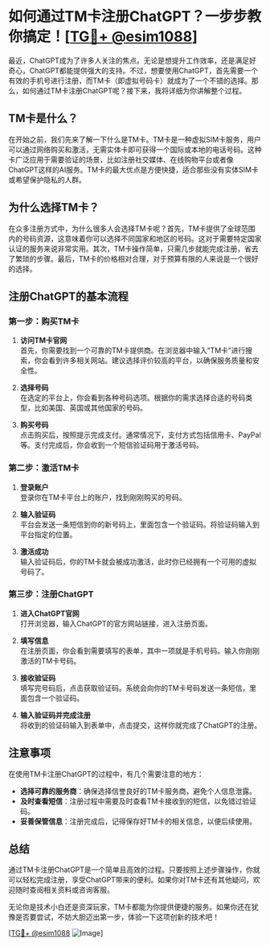 # 如何通过TM卡注册ChatGPT？一步步教你搞定！[[TG💪+ @esim1088](https://t.me/s/esim1088)]

最近，ChatGPT成为了许多人关注的焦点。无论是想提升工作效率，还是满足好奇心，ChatGPT都能提供强大的支持。不过，想要使用ChatGPT，首先需要一个有效的手机号进行注册，而TM卡（即虚拟号码卡）就成为了一个不错的选择。那么，如何通过TM卡注册ChatGPT呢？接下来，我将详细为你讲解整个过程。

## TM卡是什么？

在开始之前，我们先来了解一下什么是TM卡。TM卡是一种虚拟SIM卡服务，用户可以通过网络购买和激活，无需实体卡即可获得一个国际或本地的电话号码。这种卡广泛应用于需要验证的场景，比如注册社交媒体、在线购物平台或者像ChatGPT这样的AI服务。TM卡的最大优点是方便快捷，适合那些没有实体SIM卡或希望保护隐私的人群。

## 为什么选择TM卡？

在众多注册方式中，为什么很多人会选择TM卡呢？首先，TM卡提供了全球范围内的号码资源，这意味着你可以选择不同国家和地区的号码。这对于需要特定国家认证的服务来说非常实用。其次，TM卡操作简单，只需几步就能完成注册，省去了繁琐的步骤。最后，TM卡的价格相对合理，对于预算有限的人来说是一个很好的选择。

## 注册ChatGPT的基本流程

### 第一步：购买TM卡

1. **访问TM卡官网**  
   首先，你需要找到一个可靠的TM卡提供商。在浏览器中输入“TM卡”进行搜索，你会看到许多相关网站。建议选择评价较高的平台，以确保服务质量和安全性。

2. **选择号码**  
   在选定的平台上，你会看到各种号码选项。根据你的需求选择合适的号码类型，比如美国、英国或其他国家的号码。

3. **购买号码**  
   点击购买后，按照提示完成支付。通常情况下，支付方式包括信用卡、PayPal等。支付完成后，你会收到一个短信验证码用于激活号码。

### 第二步：激活TM卡

1. **登录账户**  
   登录你在TM卡平台上的账户，找到刚刚购买的号码。

2. **输入验证码**  
   平台会发送一条短信到你的新号码上，里面包含一个验证码。将验证码输入到平台指定的位置。

3. **激活成功**  
   输入验证码后，你的TM卡就会被成功激活，此时你已经拥有一个可用的虚拟号码了。

### 第三步：注册ChatGPT

1. **进入ChatGPT官网**  
   打开浏览器，输入ChatGPT的官方网站链接，进入注册页面。

2. **填写信息**  
   在注册页面，你会看到需要填写的表单，其中一项就是手机号码。输入你刚刚激活的TM卡号码。

3. **接收验证码**  
   填写完号码后，点击获取验证码。系统会向你的TM卡号码发送一条短信，里面包含一个验证码。

4. **输入验证码并完成注册**  
   将收到的验证码输入到表单中，点击提交，这样你就完成了ChatGPT的注册。

## 注意事项

在使用TM卡注册ChatGPT的过程中，有几个需要注意的地方：

- **选择可靠的服务商**：确保选择信誉良好的TM卡服务商，避免个人信息泄露。
- **及时查看短信**：注册过程中需要及时查看TM卡接收到的短信，以免错过验证码。
- **妥善保管信息**：注册完成后，记得保存好TM卡的相关信息，以便后续使用。

## 总结

通过TM卡注册ChatGPT是一个简单且高效的过程。只要按照上述步骤操作，你就可以轻松完成注册，享受ChatGPT带来的便利。如果你对TM卡还有其他疑问，欢迎随时查阅相关资料或咨询客服。

无论你是技术小白还是资深玩家，TM卡都能为你提供便捷的服务。如果你还在犹豫是否要尝试，不妨大胆迈出第一步，体验一下这项创新的技术吧！

[[TG💪+ @esim1088](https://t.me/s/esim1088) ![Image](https://i.postimg.cc/4NQfJmqS/Snipaste-2025-05-13-00-14-12.png)]